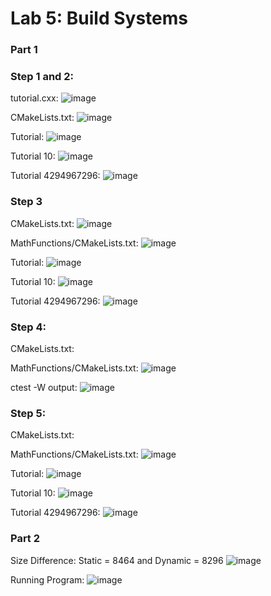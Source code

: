 # Lab 5: Build Systems

### Part 1

### Step 1 and 2:

tutorial.cxx:
![image](https://user-images.githubusercontent.com/86938356/153647455-82848a73-dd69-4c43-b13b-82097943c860.png)

CMakeLists.txt:
![image](https://user-images.githubusercontent.com/86938356/153647507-fc410e9b-9332-4973-a5a2-5623be9a6e15.png)

Tutorial:
![image](https://user-images.githubusercontent.com/86938356/153641898-0861b5e1-ef19-469b-adca-68996fee2633.png)

Tutorial 10:
![image](https://user-images.githubusercontent.com/86938356/153641949-a5916b97-d708-4c4f-a62a-2f19f7272e46.png)

Tutorial 4294967296:
![image](https://user-images.githubusercontent.com/86938356/153642059-691bed21-16b8-4307-9a33-7f6b351dab64.png)

### Step 3

CMakeLists.txt:
![image](https://user-images.githubusercontent.com/86938356/153650019-97d3f7d8-daa6-469a-9ea4-2dc75063d2d0.png)

MathFunctions/CMakeLists.txt:
![image](https://user-images.githubusercontent.com/86938356/153650083-6ab467d7-8dc0-4be4-8fa3-d3ffbe449467.png)

Tutorial:
![image](https://user-images.githubusercontent.com/86938356/153649861-3cb6fca3-8171-4689-b56f-4f3b7bd42a3a.png)

Tutorial 10:
![image](https://user-images.githubusercontent.com/86938356/153649894-01827016-c3bc-4d6a-8707-8602cb104b08.png)

Tutorial 4294967296:
![image](https://user-images.githubusercontent.com/86938356/153649922-4f7879a5-852b-451b-87f9-8d617705e1e0.png)

### Step 4:
CMakeLists.txt:

MathFunctions/CMakeLists.txt:
![image](https://user-images.githubusercontent.com/86938356/153653400-5342bdea-1b79-4b8f-9d5c-9d55ee50c896.png)

ctest -W output:
![image](https://user-images.githubusercontent.com/86938356/153652691-114b7849-433f-4fba-9f00-bb6bee763fe0.png)

### Step 5:
CMakeLists.txt:

MathFunctions/CMakeLists.txt:
![image](https://user-images.githubusercontent.com/86938356/153656312-dbaecfd3-04cd-4a60-91b9-c030760a607e.png)

Tutorial:
![image](https://user-images.githubusercontent.com/86938356/153656150-b51b5f39-28ec-46f5-947a-1b60609452f4.png)

Tutorial 10:
![image](https://user-images.githubusercontent.com/86938356/153656067-5ff49cfc-34e9-4235-ae23-d218bbeaf9b6.png)

Tutorial 4294967296:
![image](https://user-images.githubusercontent.com/86938356/153656042-5aa7fd28-fb08-46f1-a4f6-a5150a6a64e8.png)

### Part 2

Size Difference: Static = 8464 and Dynamic = 8296
![image](https://user-images.githubusercontent.com/86938356/153730227-8b69aa26-f19d-4f99-b324-b3a9d3fe9082.png)

Running Program:
![image](https://user-images.githubusercontent.com/86938356/153730181-ecafad04-d02c-4d8a-bdc5-93a21f75f233.png)



